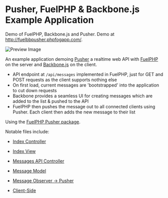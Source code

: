 # Pusher, FuelPHP & Backbone.js Example Application

Demo of FuelPHP, Backbone.js and Pusher. Demo at http://fuelbbpusher.phpfogapp.com/.

![Preview Image](http://i.imgur.com/rVcV3.png)

An example application demoing [Pusher](http://pusher.com) a realtime web API with [FuelPHP](http://fuelphp.com) on the server and [Backbone.js](http://backbonejs.org) on the client.

* API endpoint at `/api/messages` implemented in FuelPHP, just for GET and POST requests as the client supports nothing else
* On first load, current messages are 'bootstrapped' into the application to cut down requests
* Backbone provides a seamless UI for creating messages which are added to the list & pushed to the API
* FuelPHP then pushes the message out to all connected clients using Pusher. Each client then adds the new message to their list

Using the [FuelPHP Pusher package](https://github.com/lembubintik/pusherapp).

Notable files include:

* [Index Controller](https://github.com/danharper/fuelbackbonepusher/blob/master/fuel/app/classes/controller/site.php)
* [Index View](https://github.com/danharper/fuelbackbonepusher/blob/master/fuel/app/views/site/index.php)
* [Messages API Controller](https://github.com/danharper/fuelbackbonepusher/blob/master/fuel/app/classes/controller/api/messages.php)
* [Message Model](https://github.com/danharper/fuelbackbonepusher/blob/master/fuel/app/classes/model/message.php)
* [Message Observer -> Pusher](https://github.com/danharper/fuelbackbonepusher/blob/master/fuel/app/classes/observer/message/created.php)

* [Client-Side](https://github.com/danharper/fuelbackbonepusher/blob/master/public/assets/js/app.js)